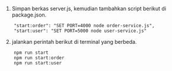 1. Simpan berkas server.js, kemudian tambahkan script berikut di package.json.

```
    "start:order": "SET PORT=4000 node order-service.js",
    "start:user": "SET PORT=5000 node user-service.js"
```

2. jalankan perintah berikut di terminal yang berbeda.

```
    npm run start
    npm run start:order
    npm run start:user
```